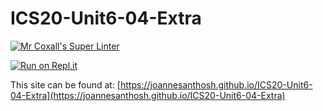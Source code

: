 # ICS20-Unit6-04-Extra

[![Mr Coxall's Super Linter](https://github.com/joannesanthosh/ICS20-Unit6-04-Extra/workflows/Mr%20Coxall's%20Super%20Linter/badge.svg)](https://github.com/joannesanthosh/ICS20-Unit6-04-Extra/actions)

[![Run on Repl.it](https://repl.it/badge/github/joannesanthosh/ICS20-Unit6-04-Extra)](https://repl.it/github/joannesanthosh/ICS20-Unit6-04-Extra)

This site can be found at: [https://joannesanthosh.github.io/ICS20-Unit6-04-Extra](https://joannesanthosh.github.io/ICS20-Unit6-04-Extra)
